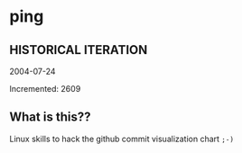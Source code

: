 # ping

## HISTORICAL ITERATION
2004-07-24

Incremented: 2609

## What is this?? 
Linux skills to hack the github commit visualization chart `;-)`
